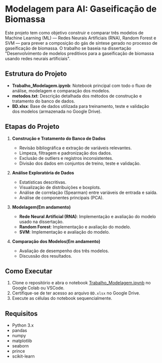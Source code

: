 # Modelagem para AI: Gaseificação de Biomassa

Este projeto tem como objetivo construir e comparar três modelos de Machine Learning (ML) — Redes Neurais Artificiais (RNA), Random Forest e SVM — para prever a composição do gás de síntese gerado no processo de gaseificação de biomassa. O trabalho se baseia na dissertação "Desenvolvimento de modelos preditivos para a gaseificação de biomassa usando redes neurais artificiais".

## Estrutura do Projeto

- **Trabalho_Modelagem.ipynb**: Notebook principal com todo o fluxo de análise, modelagem e comparação dos modelos.
- **metodos.txt**: Descrição detalhada dos métodos de construção e tratamento do banco de dados.
- **BD.xlsx**: Base de dados utilizada para treinamento, teste e validação dos modelos (armazenada no Google Drive).


## Etapas do Projeto

1. **Construção e Tratamento do Banco de Dados**
   - Revisão bibliográfica e extração de variáveis relevantes.
   - Limpeza, filtragem e padronização dos dados.
   - Exclusão de outliers e registros inconsistentes.
   - Divisão dos dados em conjuntos de treino, teste e validação.

2. **Análise Exploratória de Dados**
   - Estatísticas descritivas.
   - Visualização de distribuições e boxplots.
   - Análise de correlação (Spearman) entre variáveis de entrada e saída.
   - Análise de componentes principais (PCA).

3. **Modelagem(Em andamento)**
   - **Rede Neural Artificial (RNA)**: Implementação e avaliação do modelo usado na dissertação.
   - **Random Forest**: Implementação e avaliação do modelo.
   - **SVM**: Implementação e avaliação do modelo.

4. **Comparação dos Modelos(Em andamento)**
   - Avaliação de desempenho dos três modelos.
   - Discussão dos resultados.

## Como Executar

1. Clone o repositório e abra o notebook [Trabalho_Modelagem.ipynb](Trabalho_Modelagem.ipynb) no Google Colab ou VSCode.
2. Certifique-se de ter acesso ao arquivo `BD.xlsx` no Google Drive.
3. Execute as células do notebook sequencialmente.

## Requisitos

- Python 3.x
- pandas
- numpy
- matplotlib
- seaborn
- prince
- scikit-learn

